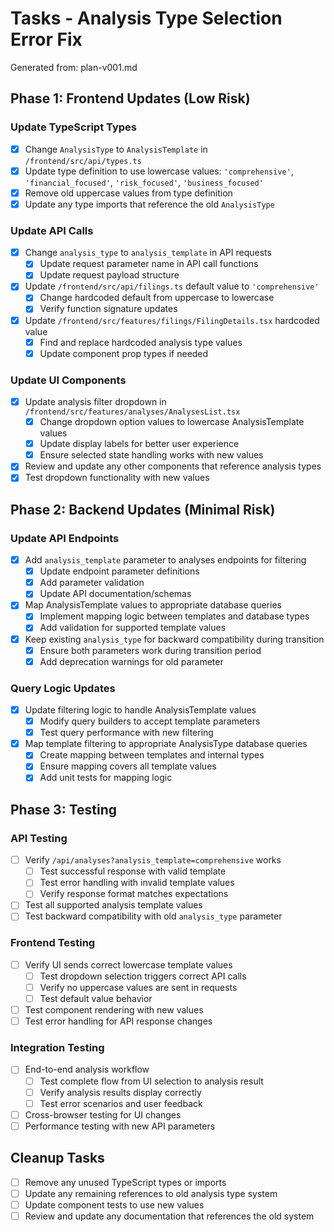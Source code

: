 # Tasks - Analysis Type Selection Error Fix

Generated from: plan-v001.md

## Phase 1: Frontend Updates (Low Risk)

### Update TypeScript Types
- [X] Change `AnalysisType` to `AnalysisTemplate` in `/frontend/src/api/types.ts`
- [X] Update type definition to use lowercase values: `'comprehensive'`, `'financial_focused'`, `'risk_focused'`, `'business_focused'`
- [X] Remove old uppercase values from type definition
- [X] Update any type imports that reference the old `AnalysisType`

### Update API Calls
- [X] Change `analysis_type` to `analysis_template` in API requests
  - [X] Update request parameter name in API call functions
  - [X] Update request payload structure
- [X] Update `/frontend/src/api/filings.ts` default value to `'comprehensive'`
  - [X] Change hardcoded default from uppercase to lowercase
  - [X] Verify function signature updates
- [X] Update `/frontend/src/features/filings/FilingDetails.tsx` hardcoded value
  - [X] Find and replace hardcoded analysis type values
  - [X] Update component prop types if needed

### Update UI Components
- [X] Update analysis filter dropdown in `/frontend/src/features/analyses/AnalysesList.tsx`
  - [X] Change dropdown option values to lowercase AnalysisTemplate values
  - [X] Update display labels for better user experience
  - [X] Ensure selected state handling works with new values
- [X] Review and update any other components that reference analysis types
- [X] Test dropdown functionality with new values

## Phase 2: Backend Updates (Minimal Risk)

### Update API Endpoints
- [X] Add `analysis_template` parameter to analyses endpoints for filtering
  - [X] Update endpoint parameter definitions
  - [X] Add parameter validation
  - [X] Update API documentation/schemas
- [X] Map AnalysisTemplate values to appropriate database queries
  - [X] Implement mapping logic between templates and database types
  - [X] Add validation for supported template values
- [X] Keep existing `analysis_type` for backward compatibility during transition
  - [X] Ensure both parameters work during transition period
  - [X] Add deprecation warnings for old parameter

### Query Logic Updates
- [X] Update filtering logic to handle AnalysisTemplate values
  - [X] Modify query builders to accept template parameters
  - [X] Test query performance with new filtering
- [X] Map template filtering to appropriate AnalysisType database queries
  - [X] Create mapping between templates and internal types
  - [X] Ensure mapping covers all template values
  - [X] Add unit tests for mapping logic

## Phase 3: Testing

### API Testing
- [ ] Verify `/api/analyses?analysis_template=comprehensive` works
  - [ ] Test successful response with valid template
  - [ ] Test error handling with invalid template values
  - [ ] Verify response format matches expectations
- [ ] Test all supported analysis template values
- [ ] Test backward compatibility with old `analysis_type` parameter

### Frontend Testing
- [ ] Verify UI sends correct lowercase template values
  - [ ] Test dropdown selection triggers correct API calls
  - [ ] Verify no uppercase values are sent in requests
  - [ ] Test default value behavior
- [ ] Test component rendering with new values
- [ ] Test error handling for API response changes

### Integration Testing
- [ ] End-to-end analysis workflow
  - [ ] Test complete flow from UI selection to analysis result
  - [ ] Verify analysis results display correctly
  - [ ] Test error scenarios and user feedback
- [ ] Cross-browser testing for UI changes
- [ ] Performance testing with new API parameters

## Cleanup Tasks
- [ ] Remove any unused TypeScript types or imports
- [ ] Update any remaining references to old analysis type system
- [ ] Update component tests to use new values
- [ ] Review and update any documentation that references the old system
